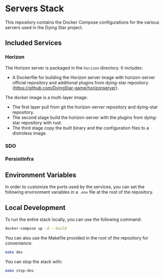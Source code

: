 # Servers Stack

This repository contains the Docker Compose configurations for the various servers used in the Dying Star project.

## Included Services

### Horizon

The Horizon server is packaged in the `horizon` directory. It includes:
- A Dockerfile for building the Horizon server image with horizon-server official repository and additional plugins from dying-star repository (https://github.com/DyingStar-game/horizonserver).

The docker image is a multi-layer image:
- The first layer pull from git the horizon-server repository and dying-star repository.
- The second stage build the horizon-server with the plugins from dying-star repository with rust.
- The third stage copy the built binary and the configuration files to a distroless image.

### SDO

### PersistInfra

## Environment Variables

In order to customize the ports used by the services, you can set the following environment variables in a `.env` file at the root of the repository.

## Local Development

To run the entire stack locally, you can use the following command:

```bash
docker-compose up -d --build
``` 

You can also use the Makefile provided in the root of the repository for convenience:

```bash
make dev
``` 

You can stop the stack with:

```bash
make stop-dev
```
